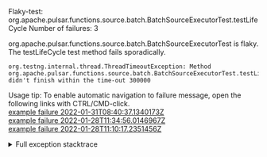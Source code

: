         
Flaky-test: org.apache.pulsar.functions.source.batch.BatchSourceExecutorTest.testLifeCycle
Number of failures: 3

org.apache.pulsar.functions.source.batch.BatchSourceExecutorTest is flaky. The testLifeCycle test method fails sporadically.

```
org.testng.internal.thread.ThreadTimeoutException: Method org.apache.pulsar.functions.source.batch.BatchSourceExecutorTest.testLifeCycle() didn't finish within the time-out 300000
```

Usage tip: To enable automatic navigation to failure message, open the following links with CTRL/CMD-click.  
[example failure 2022-01-31T08:40:37.1340173Z](https://github.com/apache/pulsar/runs/5002911603?check_suite_focus=true?check_suite_focus=true#step:8:5247)  
[example failure 2022-01-28T11:34:56.0146967Z](https://github.com/apache/pulsar/runs/4979436155?check_suite_focus=true?check_suite_focus=true#step:8:12786)  
[example failure 2022-01-28T11:10:17.2351456Z](https://github.com/apache/pulsar/runs/4979436155?check_suite_focus=true?check_suite_focus=true#step:8:5429)  


<details>
<summary>Full exception stacktrace</summary>
<code><pre>
org.testng.internal.thread.ThreadTimeoutException: Method org.apache.pulsar.functions.source.batch.BatchSourceExecutorTest.testLifeCycle() didn't finish within the time-out 300000
	at org.testng.internal.MethodInvocationHelper.invokeWithTimeoutWithNewExecutor(MethodInvocationHelper.java:371)
	at org.testng.internal.MethodInvocationHelper.invokeWithTimeout(MethodInvocationHelper.java:282)
	at org.testng.internal.TestInvoker.invokeMethod(TestInvoker.java:605)
	at org.testng.internal.TestInvoker.retryFailed(TestInvoker.java:214)
	at org.testng.internal.MethodRunner.runInSequence(MethodRunner.java:58)
	at org.testng.internal.TestInvoker$MethodInvocationAgent.invoke(TestInvoker.java:822)
	at org.testng.internal.TestInvoker.invokeTestMethods(TestInvoker.java:147)
	at org.testng.internal.TestMethodWorker.invokeTestMethods(TestMethodWorker.java:146)
	at org.testng.internal.TestMethodWorker.run(TestMethodWorker.java:128)
	at java.base/java.util.ArrayList.forEach(ArrayList.java:1541)
	at org.testng.TestRunner.privateRun(TestRunner.java:764)
	at org.testng.TestRunner.run(TestRunner.java:585)
	at org.testng.SuiteRunner.runTest(SuiteRunner.java:384)
	at org.testng.SuiteRunner.runSequentially(SuiteRunner.java:378)
	at org.testng.SuiteRunner.privateRun(SuiteRunner.java:337)
	at org.testng.SuiteRunner.run(SuiteRunner.java:286)
	at org.testng.SuiteRunnerWorker.runSuite(SuiteRunnerWorker.java:53)
	at org.testng.SuiteRunnerWorker.run(SuiteRunnerWorker.java:96)
	at org.testng.TestNG.runSuitesSequentially(TestNG.java:1218)
	at org.testng.TestNG.runSuitesLocally(TestNG.java:1140)
	at org.testng.TestNG.runSuites(TestNG.java:1069)
	at org.testng.TestNG.run(TestNG.java:1037)
	at org.apache.maven.surefire.testng.TestNGExecutor.run(TestNGExecutor.java:135)
	at org.apache.maven.surefire.testng.TestNGDirectoryTestSuite.executeSingleClass(TestNGDirectoryTestSuite.java:112)
	at org.apache.maven.surefire.testng.TestNGDirectoryTestSuite.executeLazy(TestNGDirectoryTestSuite.java:123)
	at org.apache.maven.surefire.testng.TestNGDirectoryTestSuite.execute(TestNGDirectoryTestSuite.java:90)
	at org.apache.maven.surefire.testng.TestNGProvider.invoke(TestNGProvider.java:146)
	at org.apache.maven.surefire.booter.ForkedBooter.invokeProviderInSameClassLoader(ForkedBooter.java:384)
	at org.apache.maven.surefire.booter.ForkedBooter.runSuitesInProcess(ForkedBooter.java:345)
	at org.apache.maven.surefire.booter.ForkedBooter.execute(ForkedBooter.java:126)
	at org.apache.maven.surefire.booter.ForkedBooter.main(ForkedBooter.java:418)

</pre></code>
</details>

